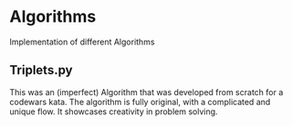 # Algorithms
Implementation of different Algorithms

## Triplets.py
This was an (imperfect) Algorithm that was developed from scratch for a codewars kata. The algorithm is fully original, with a complicated and unique flow. It showcases creativity in problem solving. 
